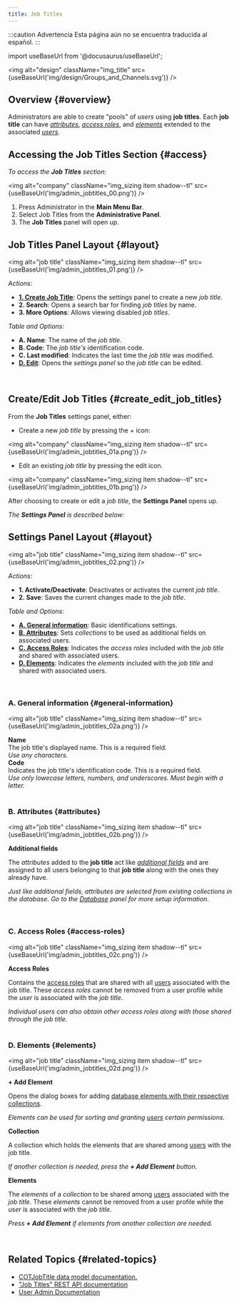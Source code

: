 ```yaml
---
title: Job Titles
---
```


:::caution Advertencia
Esta página aún no se encuentra traducida al español.
:::

import useBaseUrl from '@docusaurus/useBaseUrl';

<img alt="design" className="img_title" src={useBaseUrl('img/design/Groups_and_Channels.svg')} />
<br/>


## Overview {#overview}

Administrators are able to create "pools" of _users_ using **job titles**. Each **job title** can have [_attributes_](#attributes), [_access roles_](#access-roles), and [_elements_](#elements) extended to the associated [_users_](/docs/documentation/admin/users). 


## Accessing the Job Titles Section {#access}

_To access the **Job Titles** section:_

<img alt="company" className="img_sizing item shadow--tl" src={useBaseUrl('img/admin_jobtitles_00.png')} />
<br/>

1. Press <span className="badge badge--primary">Administrator</span> in the **Main Menu Bar**.
2. Select <span className="badge badge--info">Job Titles</span> from the **Administrative Panel**.
3. The **Job Titles** panel will open up.

<div className="alert alert--secondary">

## Job Titles Panel Layout {#layout}

<img alt="job title" className="img_sizing item shadow--tl" src={useBaseUrl('img/admin_jobtitles_01.png')} />
<br/>

<div className="margin margin-left--lg">

_Actions:_
- [**1. Create Job Title**](#create_edit_job_titles): Opens the settings panel to create a new _job title_.
- **2. Search**: Opens a search bar for finding _job titles_ by name.
- **3. More Options**: Allows viewing disabled _job titles_.

_Table and Options:_
- **A. Name**: The name of the _job title_.
- **B. Code**: The _job title's_ identification code.
- **C. Last modified**: Indicates the last time the _job title_ was modified.
- [**D. Edit**](#create_edit_job_titles): Opens the _settings panel_ so the _job title_ can be edited.

</div>

</div>
<br/>

## Create/Edit Job Titles {#create_edit_job_titles}

From the **Job Titles** settings panel, either: 

- Create a new _job title_ by pressing the <span className="badge badge--secondary">+</span> icon:

<img alt="company" className="img_sizing item shadow--tl" src={useBaseUrl('img/admin_jobtitles_01a.png')} />
<br/>

- Edit an existing _job title_ by pressing the edit icon.

<img alt="company" className="img_sizing item shadow--tl" src={useBaseUrl('img/admin_jobtitles_01b.png')} />
<br/>

After choosing to create or edit a _job title_, the **Settings Panel** opens up. 

_The **Settings Panel** is described below:_

<div className="alert alert--secondary">

## Settings Panel Layout {#layout}

<img alt="job title" className="img_sizing item shadow--tl" src={useBaseUrl('img/admin_jobtitles_02.png')} />
<br/>

<div className="margin margin-left--lg">

_Actions:_
- **1. Activate/Deactivate**: Deactivates or activates the current _job title_.
- **2. Save**: Saves the current changes made to the _job title_.

_Table and Options:_
- [**A. General information**](#general-information): Basic identifications settings.
- [**B. Attributes**](#attributes): Sets _collections_ to be used as additional fields on associated users.
- [**C. Access Roles**](#access-roles): Indicates the _access roles_ included with the _job title_ and shared with associated users.
- [**D. Elements**](#elements): Indicates the _elements_ included with the _job title_ and shared with associated users.

</div>

</div>
<br/>

<div className="alert alert--secondary">

### A. General information {#general-information}

<img alt="job title" className="img_sizing item shadow--tl" src={useBaseUrl('img/admin_jobtitles_02a.png')} />
<br/>

<div className="container box">
<div className="row table-row-1">
<div className="col col--3"><b>Name</b></div>
<div className="col col--5">The job title's displayed name. This is a required field.</div>
<div className="col col--4"><em>Use any characters.</em></div>
</div>
<div className="row table-row-2">
<div className="col col--3"><b>Code</b></div>
<div className="col col--5">Indicates the job title's identification code. This is a required field.</div>
<div className="col col--4"><em>Use only lowecase letters, numbers, and underscores. Must begin with a letter.</em></div>
</div>
</div>

</div>
<br/>



<div className="alert alert--secondary">

### B. Attributes {#attributes}

<img alt="job title" className="img_sizing item shadow--tl" src={useBaseUrl('img/admin_jobtitles_02b.png')} />
<br/>

<div className="container box">
<div className="row table-row-1">
<div className="col col--3"><b>Additional fields</b></div>
<div className="col col--5">

The _attributes_ added to the **job title** act like [_additional fields_](/docs/documentation/admin/users#additional-fields) and are assigned to all users belonging to that **job title** along with the ones they already have.

</div>
<div className="col col--4"><em>

Just like _additional fields_, _attributes_ are selected from existing collections in the database. Go to the [Database](/docs/documentation/admin/database/admin_collections#additional-fields) panel for more setup information.

</em></div>
</div>
</div>

</div>
<br/>


<div className="alert alert--secondary">

### C. Access Roles {#access-roles}

<img alt="job title" className="img_sizing item shadow--tl" src={useBaseUrl('img/admin_jobtitles_02c.png')} />
<br/>

<div className="container box">
<div className="row table-row-1">
<div className="col col--3"><b>Access Roles</b></div>
<div className="col col--5">

Contains the [access roles](/docs/documentation/admin/admin_accessrole) that are shared with all [users](/docs/documentation/admin/users#access) associated with the job title. These _access roles_ cannot be removed from a user profile while the _user_ is associated with the _job title_.

</div>
<div className="col col--4"><em>Individual users can also obtain other access roles along with those shared through the job title.</em></div>
</div>
</div>

</div>
<br/>


<div className="alert alert--secondary">

### D. Elements {#elements}

<img alt="job title" className="img_sizing item shadow--tl" src={useBaseUrl('img/admin_jobtitles_02d.png')} />
<br/>

<div className="container box">
<div className="row table-row-1">
<div className="col col--3"><b>+ Add Element</b></div>
<div className="col col--5">

Opens the dialog boxes for adding [database elements with their respective collections](/docs/documentation/admin/database/admin_database_overview).

</div>
<div className="col col--4"><em>

Elements can be used for sorting and granting [users](/docs/documentation/admin/users#elements) certain permissions.

</em></div>
</div>
<div className="row table-row-2">
<div className="col col--3"><b>Collection</b></div>
<div className="col col--5">

A collection which holds the elements that are shared among [users](/docs/documentation/admin/users#elements) with the job title.

</div>
<div className="col col--4"><em>

If another collection is needed, press the **+ Add Element** button.

</em></div>
</div>
<div className="row table-row-1">
<div className="col col--3"><b>Elements</b></div>
<div className="col col--5">

The _elements_ of a _collection_ to be shared among [users](/docs/documentation/admin/users#elements) associated with the _job title_. These _elements_ cannot be removed from a user profile while the _user_ is associated with the _job title_.

</div>
<div className="col col--4"><em>

Press **+ Add Element** if elements from another collection are needed.

</em></div>
</div>
</div>

</div>
<br/>

## Related Topics {#related-topics}

- [COTJobTitle data model documentation.](/docs/documentation/models/users/model_jobtitles)
- ["Job Titles" REST API documentation](/docs/documentation/api/users/jobtitles)
- [User Admin Documentation](/docs/documentation/admin/users)

